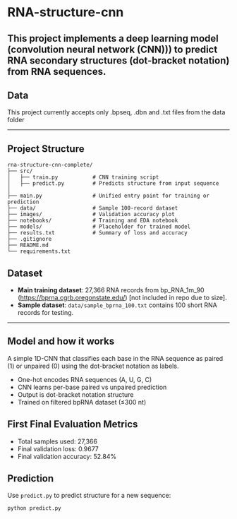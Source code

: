 # RNA-structure-cnn

This project implements a deep learning model (convolution neural network (CNN))) to predict RNA secondary structures (dot-bracket notation) from RNA sequences.
---

## Data
This project currently accepts only .bpseq, .dbn and .txt files from the data folder

---

##  Project Structure

```
rna-structure-cnn-complete/
├── src/
│   ├── train.py           # CNN training script
│   ├── predict.py         # Predicts structure from input sequence
│
├── main.py                # Unified entry point for training or prediction
├── data/                  # Sample 100-record dataset
├── images/                # Validation accuracy plot
├── notebooks/             # Training and EDA notebook
├── models/                # Placeholder for trained model
├── results.txt            # Summary of loss and accuracy
├── .gitignore
├── README.md
└── requirements.txt
```

## Dataset
- **Main training dataset**: 27,366 RNA records from bp_RNA_1m_90 (https://bprna.cgrb.oregonstate.edu/) [not included in repo due to size].
- **Sample dataset**: `data/sample_bprna_100.txt` contains 100 short RNA records for testing.
---

##  Model and how it works
A simple 1D-CNN that classifies each base in the RNA sequence as paired (1) or unpaired (0) using the dot-bracket notation as labels.

- One-hot encodes RNA sequences (A, U, G, C)
- CNN learns per-base paired vs unpaired prediction
- Output is dot-bracket notation structure
- Trained on filtered bpRNA dataset (≤300 nt)

## First Final  Evaluation Metrics 
- Total samples used: 27,366
- Final validation loss: 0.9677
- Final validation accuracy: 52.84%

##  Prediction

Use `predict.py` to predict structure for a new sequence:
```bash
python predict.py
```
